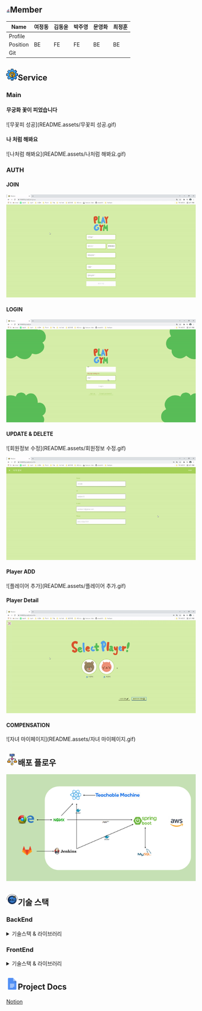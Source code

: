 ## <img src="README.assets/team.png" alt="team-50px" style="height:10px" />Member

| Name     | 여정동 | 김동윤 | 박주영 | 문영화 | 최정훈 |
| -------- | ------ | ------ | ------ | ------ | ------ |
| Profile  |        |        |        |        |        |
| Position | BE     | FE     | FE     | BE     | BE     |
| Git      |        |        |        |        |        |

## <img src="README.assets/service.png" alt="service" style="zoom:6%;" />Service

### Main

#### 무궁화 꽃이 피었습니다

![무꽃피 성공](README.assets/무꽃피 성공.gif)

#### 나 처럼 해봐요

![나처럼 해봐요](README.assets/나처럼 해봐요.gif)





### AUTH

#### JOIN

![회원가입](README.assets/회원가입.gif)



#### LOGIN

![로그인](README.assets/로그인.gif)



#### UPDATE & DELETE

![회원정보 수정](README.assets/회원정보 수정.gif)



![회원탈퇴](README.assets/회원탈퇴.gif)



#### Player ADD

![플레이어 추가](README.assets/플레이어 추가.gif)

#### Player Detail

![플레이어현황](README.assets/플레이어현황.gif)

#### COMPENSATION

![자녀 마이페이지](README.assets/자녀 마이페이지.gif)





## <img src="README.assets/flow-diagram.png" alt="flow-diagram" style="zoom:6%;" />배포 플로우

<img src="README.assets/image-20211118094633070.png" alt="image-20211118094633070" style="zoom:140%;" />





## <img src="README.assets/skill.png" alt="skill" style="zoom:6%;" />기술 스택

### BackEnd

<details>
    <summary>기술스택 & 라이브러리</summary>
    <h4>기술스택 ⚙</h4>
    <ul>
        <li>JAVA @openjdk 1.8.0_192</li>
        <li>Spring-boot @2.5.5</li>
        <li>MYSQL @8.0.27</li>
        <li>STS @3.9.14.RELLASE</li>
    </ul>
    <h4>라이브러리 📚</h4>
    <ul>
        <li>JPA</li>
        <li>JWT</li>
        <li>Spring Security</li>
        <li>lombok</li>
        <li>modelmapper</li>
        <li>mysql-connector-java</li>
        <li>MobileNet</li>
        <li>Tensorflow</li>
    </ul>
</details>



### FrontEnd

<details>
    <summary>기술스택 & 라이브러리</summary>
    <h4>기술스택 ⚙</h4>
    <ul>
        <li>JAVA @openjdk 1.8.0_192</li>
        <li>Spring-boot @2.5.5</li>
        <li>MYSQL @8.0.27</li>
        <li>STS @3.9.14.RELLASE</li>
    </ul>
    <h4>라이브러리 📚</h4>
    <ul>
        <li>JPA</li>
        <li>JWT</li>
        <li>Spring Security</li>
        <li>lombok</li>
        <li>modelmapper</li>
        <li>mysql-connector-java</li>
        <li>MobileNet</li>
        <li>Tensorflow</li>
    </ul>
</details>





## <img src="README.assets/docs.png" alt="docs" style="zoom:6%;" />Project Docs

[Notion](https://www.notion.so/a8fb48ff8642477197050c4d672b69a4)


